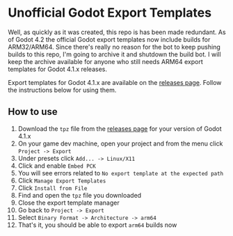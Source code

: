 # Unofficial Godot Export Templates

Well, as quickly as it was created, this repo is has been made redundant. As of Godot 4.2 the official Godot export templates now include builds for ARM32/ARM64. Since there's really no reason for the bot to keep pushing builds to this repo, I'm going to archive it and shutdown the build bot. I will keep the archive available for anyone who still needs ARM64 export templates for Godot 4.1.x releases.

Export templates for Godot 4.1.x are available on the [releases page](https://github.com/raz-varren/unofficial-godot-export-templates/releases). Follow the instructions below for using them.


## How to use

1. Download the `tpz` file from the [releases page](https://github.com/raz-varren/unofficial-godot-export-templates/releases) for your version of Godot 4.1.x
1. On your game dev machine, open your project and from the menu click `Project -> Export`
1. Under presets click `Add... -> Linux/X11`
1. Click and enable `Embed PCK`
1. You will see errors related to `No export template at the expected path`
1. Click `Manage Export Templates`
1. Click `Install from File`
1. Find and open the `tpz` file you downloaded
1. Close the export template manager
1. Go back to `Project -> Export`
1. Select `Binary Format -> Architecture -> arm64`
1. That's it, you should be able to export `arm64` builds now

